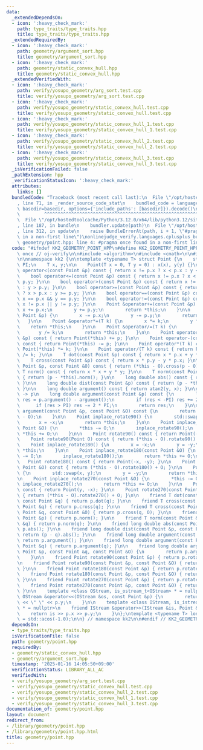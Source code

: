 ```yaml
---
data:
  _extendedDependsOn:
  - icon: ':heavy_check_mark:'
    path: type_traits/type_traits.hpp
    title: type_traits/type_traits.hpp
  _extendedRequiredBy:
  - icon: ':heavy_check_mark:'
    path: geometry/argument_sort.hpp
    title: geometry/argument_sort.hpp
  - icon: ':heavy_check_mark:'
    path: geometry/static_convex_hull.hpp
    title: geometry/static_convex_hull.hpp
  _extendedVerifiedWith:
  - icon: ':heavy_check_mark:'
    path: verify/yosupo_geometry/arg_sort.test.cpp
    title: verify/yosupo_geometry/arg_sort.test.cpp
  - icon: ':heavy_check_mark:'
    path: verify/yosupo_geometry/static_convex_hull.test.cpp
    title: verify/yosupo_geometry/static_convex_hull.test.cpp
  - icon: ':heavy_check_mark:'
    path: verify/yosupo_geometry/static_convex_hull_1.test.cpp
    title: verify/yosupo_geometry/static_convex_hull_1.test.cpp
  - icon: ':heavy_check_mark:'
    path: verify/yosupo_geometry/static_convex_hull_2.test.cpp
    title: verify/yosupo_geometry/static_convex_hull_2.test.cpp
  - icon: ':heavy_check_mark:'
    path: verify/yosupo_geometry/static_convex_hull_3.test.cpp
    title: verify/yosupo_geometry/static_convex_hull_3.test.cpp
  _isVerificationFailed: false
  _pathExtension: hpp
  _verificationStatusIcon: ':heavy_check_mark:'
  attributes:
    links: []
  bundledCode: "Traceback (most recent call last):\n  File \"/opt/hostedtoolcache/Python/3.12.0/x64/lib/python3.12/site-packages/onlinejudge_verify/documentation/build.py\"\
    , line 71, in _render_source_code_stat\n    bundled_code = language.bundle(stat.path,\
    \ basedir=basedir, options={'include_paths': [basedir]}).decode()\n          \
    \         ^^^^^^^^^^^^^^^^^^^^^^^^^^^^^^^^^^^^^^^^^^^^^^^^^^^^^^^^^^^^^^^^^^^^^^^^^^^^^^^^^\n\
    \  File \"/opt/hostedtoolcache/Python/3.12.0/x64/lib/python3.12/site-packages/onlinejudge_verify/languages/cplusplus.py\"\
    , line 187, in bundle\n    bundler.update(path)\n  File \"/opt/hostedtoolcache/Python/3.12.0/x64/lib/python3.12/site-packages/onlinejudge_verify/languages/cplusplus_bundle.py\"\
    , line 312, in update\n    raise BundleErrorAt(path, i + 1, \"#pragma once found\
    \ in a non-first line\")\nonlinejudge_verify.languages.cplusplus_bundle.BundleErrorAt:\
    \ geometry/point.hpp: line 4: #pragma once found in a non-first line\n"
  code: "#ifndef KK2_GEOMETRY_POINT_HPP\n#define KK2_GEOMETRY_POINT_HPP 1\n\n#pragma\
    \ once // oj-verify\n\n#include <algorithm>\n#include <cmath>\n\n#include \"../type_traits/type_traits.hpp\"\
    \n\nnamespace kk2 {\n\ntemplate <typename T> struct Point {\n    static long double\
    \ PI;\n    T x, y;\n\n    Point(T x = 0, T y = 0) : x(x), y(y) {}\n\n    bool\
    \ operator<(const Point &p) const { return x != p.x ? x < p.x : y < p.y; }\n\n\
    \    bool operator<=(const Point &p) const { return x != p.x ? x < p.x : y <=\
    \ p.y; }\n\n    bool operator>(const Point &p) const { return x != p.x ? x > p.x\
    \ : y > p.y; }\n\n    bool operator>=(const Point &p) const { return x != p.x\
    \ ? x > p.x : y >= p.y; }\n\n    bool operator==(const Point &p) const { return\
    \ x == p.x && y == p.y; }\n\n    bool operator!=(const Point &p) const { return\
    \ x != p.x || y != p.y; }\n\n    Point &operator+=(const Point &p) {\n       \
    \ x += p.x;\n        y += p.y;\n        return *this;\n    }\n\n    Point &operator-=(const\
    \ Point &p) {\n        x -= p.x;\n        y -= p.y;\n        return *this;\n \
    \   }\n\n    Point &operator*=(T k) {\n        x *= k;\n        y *= k;\n    \
    \    return *this;\n    }\n\n    Point &operator/=(T k) {\n        x /= k;\n \
    \       y /= k;\n        return *this;\n    }\n\n    Point operator+(const Point\
    \ &p) const { return Point(*this) += p; }\n\n    Point operator-(const Point &p)\
    \ const { return Point(*this) -= p; }\n\n    Point operator*(T k) const { return\
    \ Point(*this) *= k; }\n\n    Point operator/(T k) const { return Point(*this)\
    \ /= k; }\n\n    T dot(const Point &p) const { return x * p.x + y * p.y; }\n\n\
    \    T cross(const Point &p) const { return x * p.y - y * p.x; }\n\n    T cross(const\
    \ Point &p, const Point &O) const { return (*this - O).cross(p - O); }\n\n   \
    \ T norm() const { return x * x + y * y; }\n\n    T norm(const Point &p) const\
    \ { return (p - *this).norm(); }\n\n    long double abs() const { return sqrt(norm());\
    \ }\n\n    long double dist(const Point &p) const { return (p - *this).abs();\
    \ }\n\n    long double argument() const { return atan2(y, x); }\n\n    // this\
    \ -> p\n    long double argument(const Point &p) const {\n        long double\
    \ res = p.argument() - argument();\n        if (res < -PI) res += 2 * PI;\n  \
    \      if (res > PI) res -= 2 * PI;\n        return res;\n    }\n\n    long double\
    \ argument(const Point &p, const Point &O) const {\n        return (*this - O).argument(p\
    \ - O);\n    }\n\n    Point inplace_rotate90() {\n        std::swap(x, y);\n \
    \       x = -x;\n        return *this;\n    }\n\n    Point inplace_rotate90(const\
    \ Point &O) {\n        *this -= O;\n        inplace_rotate90();\n        return\
    \ *this += O;\n    }\n\n    Point rotate90() const { return Point(-y, x); }\n\n\
    \    Point rotate90(Point O) const { return (*this - O).rotate90() + O; }\n\n\
    \    Point inplace_rotate180() {\n        x = -x;\n        y = -y;\n        return\
    \ *this;\n    }\n\n    Point inplace_rotate180(const Point &O) {\n        *this\
    \ -= O;\n        inplace_rotate180();\n        return *this += O;\n    }\n\n \
    \   Point rotate180() const { return Point(-x, -y); }\n\n    Point rotate180(const\
    \ Point &O) const { return (*this - O).rotate180() + O; }\n\n    Point inplace_rotate270()\
    \ {\n        std::swap(x, y);\n        y = -y;\n        return *this;\n    }\n\
    \n    Point inplace_rotate270(const Point &O) {\n        *this -= O;\n       \
    \ inplace_rotate270();\n        return *this += O;\n    }\n\n    Point rotate270()\
    \ const { return Point(y, -x); }\n\n    Point rotate270(const Point &O) const\
    \ { return (*this - O).rotate270() + O; }\n\n    friend T dot(const Point &p,\
    \ const Point &q) { return p.dot(q); }\n\n    friend T cross(const Point &p, const\
    \ Point &q) { return p.cross(q); }\n\n    friend T cross(const Point &p, const\
    \ Point &q, const Point &O) { return p.cross(q, O); }\n\n    friend T norm(const\
    \ Point &p) { return p.norm(); }\n\n    friend T norm(const Point &p, const Point\
    \ &q) { return p.norm(q); }\n\n    friend long double abs(const Point &p) { return\
    \ p.abs(); }\n\n    friend long double dist(const Point &p, const Point &q) {\
    \ return (p - q).abs(); }\n\n    friend long double argument(const Point &p) {\
    \ return p.argument(); }\n\n    friend long double argument(const Point &p, const\
    \ Point &q) { return p.argument(q); }\n\n    friend long double argument(const\
    \ Point &p, const Point &q, const Point &O) {\n        return p.argument(q, O);\n\
    \    }\n\n    friend Point rotate90(const Point &p) { return p.rotate90(); }\n\
    \n    friend Point rotate90(const Point &p, const Point &O) { return p.rotate90(O);\
    \ }\n\n    friend Point rotate180(const Point &p) { return p.rotate180(); }\n\n\
    \    friend Point rotate180(const Point &p, const Point &O) { return p.rotate180(O);\
    \ }\n\n    friend Point rotate270(const Point &p) { return p.rotate270(); }\n\n\
    \    friend Point rotate270(const Point &p, const Point &O) { return p.rotate270(O);\
    \ }\n\n    template <class OStream, is_ostream_t<OStream> * = nullptr>\n    friend\
    \ OStream &operator<<(OStream &os, const Point &p) {\n        return os << p.x\
    \ << \" \" << p.y;\n    }\n\n    template <class IStream, is_istream_t<IStream>\
    \ * = nullptr>\n    friend IStream &operator>>(IStream &is, Point &p) {\n    \
    \    return is >> p.x >> p.y;\n    }\n};\ntemplate <typename T> long double Point<T>::PI\
    \ = std::acos(-1.0);\n\n} // namespace kk2\n\n#endif // KK2_GEOMETRY_POINT_HPP\n"
  dependsOn:
  - type_traits/type_traits.hpp
  isVerificationFile: false
  path: geometry/point.hpp
  requiredBy:
  - geometry/static_convex_hull.hpp
  - geometry/argument_sort.hpp
  timestamp: '2025-01-16 14:05:50+09:00'
  verificationStatus: LIBRARY_ALL_AC
  verifiedWith:
  - verify/yosupo_geometry/arg_sort.test.cpp
  - verify/yosupo_geometry/static_convex_hull.test.cpp
  - verify/yosupo_geometry/static_convex_hull_2.test.cpp
  - verify/yosupo_geometry/static_convex_hull_1.test.cpp
  - verify/yosupo_geometry/static_convex_hull_3.test.cpp
documentation_of: geometry/point.hpp
layout: document
redirect_from:
- /library/geometry/point.hpp
- /library/geometry/point.hpp.html
title: geometry/point.hpp
---
```

